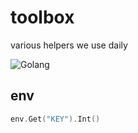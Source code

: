 # toolbox

various helpers we use daily

![Golang](https://github.com/user-attachments/assets/9162caf1-2182-4a98-82b9-a2ec5a418f54)


## env 
```go
env.Get("KEY").Int()
```
